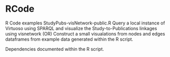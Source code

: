 # RCode
R Code examples
StudyPubs-visNetwork-public.R
   Query a local instance of Virtuoso using SPARQL and visualize the Study-to-Publications linkages using visnetwork
   (OR)
   Construct a small visualations from nodes and edges dataframes from example data generated within the R script.
   
   Dependencies documented within the R script.
   
